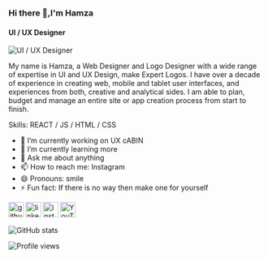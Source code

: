 ### Hi there 👋,I'm  Hamza
#### UI / UX Designer
![UI / UX Designer](https://github.com/saadeghi/saadeghi/raw/master/dino.gif)

My name is Hamza, a Web Designer and Logo Designer with a wide range of expertise in UI and UX Design, make Expert Logos. I have over a decade of experience in creating web, mobile and tablet user interfaces, and experiences from both, creative and analytical sides. I am able to plan, budget and manage an entire site or app creation process from start to finish.

Skills: REACT / JS / HTML / CSS

- 🔭 I’m currently working on UX cABIN 
- 🌱 I’m currently learning more 
- 💬 Ask me about anything  
- 📫 How to reach me: Instagram  
- 😄 Pronouns: smile  
- ⚡ Fun fact: If there is no way then make one for yourself 


[<img src='https://cdn.jsdelivr.net/npm/simple-icons@3.0.1/icons/github.svg' alt='github' height='30'>](https://github.com/Hamza)  [<img src='https://cdn.jsdelivr.net/npm/simple-icons@3.0.1/icons/linkedin.svg' alt='linkedin' height='30'>](https://www.linkedin.com/in/https://www.linkedin.com/in/hamza-oblouch-215965158//)  [<img src='https://cdn.jsdelivr.net/npm/simple-icons@3.0.1/icons/instagram.svg' alt='instagram' height='30'>](https://www.instagram.com/xdmizo/)  [<img src='https://cdn.jsdelivr.net/npm/simple-icons@3.0.1/icons/youtube.svg' alt='YouTube' height='30'>](https://www.youtube.com/channel/owwco)  

![GitHub stats](https://github-readme-stats.vercel.app/api?username=Hamza&show_icons=true)  

![Profile views](https://gpvc.arturio.dev/Hamza)  
